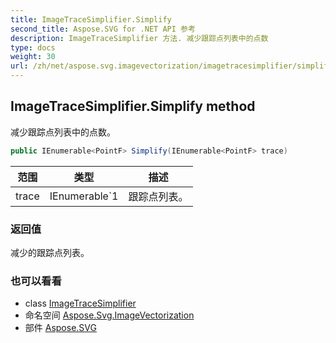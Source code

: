 ```yaml
---
title: ImageTraceSimplifier.Simplify
second_title: Aspose.SVG for .NET API 参考
description: ImageTraceSimplifier 方法. 减少跟踪点列表中的点数
type: docs
weight: 30
url: /zh/net/aspose.svg.imagevectorization/imagetracesimplifier/simplify/
---
```

## ImageTraceSimplifier.Simplify method

减少跟踪点列表中的点数。

```csharp
public IEnumerable<PointF> Simplify(IEnumerable<PointF> trace)
```

| 范围 | 类型 | 描述 |
| --- | --- | --- |
| trace | IEnumerable`1 | 跟踪点列表。 |

### 返回值

减少的跟踪点列表。

### 也可以看看

* class [ImageTraceSimplifier](../)
* 命名空间 [Aspose.Svg.ImageVectorization](../../imagetracesimplifier/)
* 部件 [Aspose.SVG](../../../)


